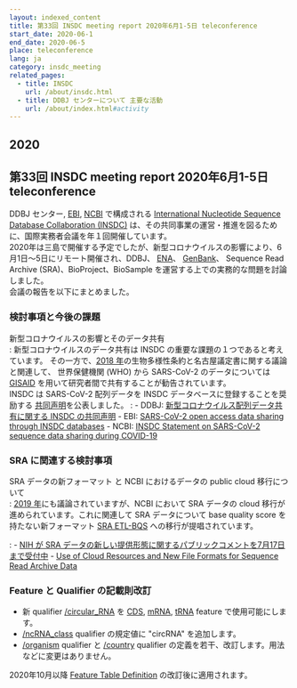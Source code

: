 ```yaml
---
layout: indexed_content
title: 第33回 INSDC meeting report 2020年6月1-5日 teleconference
start_date: 2020-06-1
end_date: 2020-06-5
place: teleconference
lang: ja
category: insdc_meeting
related_pages:
  - title: INSDC
    url: /about/insdc.html
  - title: DDBJ センターについて 主要な活動
    url: /about/index.html#activity
---
```


## 2020  <a name="2020"></a>

## 第33回 INSDC meeting report 2020年6月1-5日 teleconference

DDBJ センター, [EBI](https://www.ebi.ac.uk/),
[NCBI](https://www.ncbi.nlm.nih.gov/) で構成される 
[International Nucleotide Sequence Database Collaboration
(INSDC)](https://www.insdc.org/)
は、その共同事業の運営・推進を図るために、国際実務者会議を年１回開催しています。  
2020年は三島で開催する予定でしたが、新型コロナウイルスの影響により、6月1日～5日にリモート開催され、DDBJ、
[ENA](https://www.ebi.ac.uk/ena/)、
[GenBank](https://www.ncbi.nlm.nih.gov/genbank/index.html)、
Sequence Read Archive (SRA)、BioProject、BioSample
を運営する上での実務的な問題を討論しました。  
会議の報告を以下にまとめました。

### 検討事項と今後の課題

新型コロナウイルスの影響とそのデータ共有  
:	新型コロナウイルスのデータ共有は INSDC 	の重要な課題の１つであると考えています。
	その一方で、[2018 年](/activities/insdc_meeting/2018.html)の生物多様性条約と名古屋議定書に関する議論と関連して、
	世界保健機関 (WHO) から SARS-CoV-2 のデータについては
	[GISAID](https://www.gisaid.org/)
	を用いて研究者間で共有することが勧告されています。  
	INSDC は SARS-CoV-2 配列データを INSDC データベースに登録することを奨励する
	[共同声明](http://www.insdc.org/sites/insdc.org/files/documents/INSDC_Statement_on_SARS-CoV-2_sequence_data_sharing_during_COVID-19.pdf)を公表しました。
:	-   DDBJ: [新型コロナウイルス配列データ共有に関する INSDC
		の共同声明](/news/ja/2020-08-18_2.html)
	-   EBI: [SARS-CoV-2 open access data sharing through INSDC
		databases](https://www.ebi.ac.uk/about/news/announcements/sars-cov-2-open-access-data-sharing-through-insdc-databases)
	-   NCBI: [INSDC Statement on SARS-CoV-2 sequence data sharing during
		COVID-19](https://ncbiinsights.ncbi.nlm.nih.gov/2020/08/17/insdc-covid-data-sharing/)

### SRA に関連する検討事項  <a name="2020-sra"></a>

SRA データの新フォーマット と NCBI におけるデータの public cloud 移行について  
:	[2019 年](/activities/insdc_meeting/2019.html)にも議論されていますが、NCBI において SRA データの cloud
	移行が進められています。これに関連して SRA データについて base quality 	score を持たない新フォーマット 
	[SRA ETL-BQS](https://www.ncbi.nlm.nih.gov/sra/docs/sra-data-formats/)
	への移行が提唱されています。

:	-   [NIH が SRA データの新しい提供形態に関するパブリックコメントを7月17日まで受付中](/news/ja/2020-06-10.html)
	-   [Use of Cloud Resources and New File Formats for Sequence Read Archive Data](https://datascience.nih.gov/sra-rfi-submission)

### Feature と Qualifier の記載則改訂  <a name="2020-ft"></a>

-   新 qualifier [/circular_RNA](/ddbj/qualifiers.html#circular_RNA) を [CDS](/ddbj/features.html#cds),
    [mRNA](/ddbj/features.html#mRNA), [tRNA](/ddbj/features.html#tRNA) feature で使用可能にします。
-   [/ncRNA_class](/ddbj/qualifiers.html#ncRNA_class) qualifier の規定値に "circRNA" を追加します。
-   [/organism](/ddbj/qualifiers.html#organism) qualifier と
    [/country](/ddbj/qualifiers.html#country) qualifier
    の定義を若干、改訂します。用法などに変更はありません。

2020年10月以降 [Feature Table Definition](/ddbj/feature-table.html) の改訂後に適用されます。
